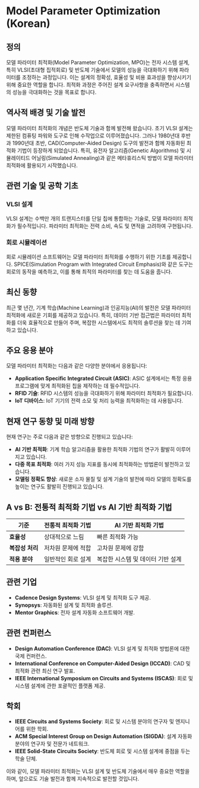 # Model Parameter Optimization (Korean)

## 정의

모델 파라미터 최적화(Model Parameter Optimization, MPO)는 전자 시스템 설계, 특히 VLSI(초대형 집적회로) 및 반도체 기술에서 모델의 성능을 극대화하기 위해 파라미터를 조정하는 과정입니다. 이는 설계의 정확성, 효율성 및 비용 효과성을 향상시키기 위해 중요한 역할을 합니다. 최적화 과정은 주어진 설계 요구사항을 충족하면서 시스템의 성능을 극대화하는 것을 목표로 합니다.

## 역사적 배경 및 기술 발전

모델 파라미터 최적화의 개념은 반도체 기술과 함께 발전해 왔습니다. 초기 VLSI 설계는 제한된 컴퓨팅 파워와 도구로 인해 수작업으로 이루어졌습니다. 그러나 1980년대 후반과 1990년대 초반, CAD(Computer-Aided Design) 도구의 발전과 함께 자동화된 최적화 기법이 등장하게 되었습니다. 특히, 유전자 알고리즘(Genetic Algorithms) 및 시뮬레이티드 어닐링(Simulated Annealing)과 같은 메타휴리스틱 방법이 모델 파라미터 최적화에 활용되기 시작했습니다.

## 관련 기술 및 공학 기초

### VLSI 설계

VLSI 설계는 수백만 개의 트랜지스터를 단일 칩에 통합하는 기술로, 모델 파라미터 최적화가 필수적입니다. 파라미터 최적화는 전력 소비, 속도 및 면적을 고려하여 구현됩니다.

### 회로 시뮬레이션

회로 시뮬레이션 소프트웨어는 모델 파라미터 최적화를 수행하기 위한 기초를 제공합니다. SPICE(Simulation Program with Integrated Circuit Emphasis)와 같은 도구는 회로의 동작을 예측하고, 이를 통해 최적의 파라미터를 찾는 데 도움을 줍니다.

## 최신 동향

최근 몇 년간, 기계 학습(Machine Learning)과 인공지능(AI)의 발전은 모델 파라미터 최적화에 새로운 기회를 제공하고 있습니다. 특히, 데이터 기반 접근법은 파라미터 최적화를 더욱 효율적으로 만들어 주며, 복잡한 시스템에서도 최적의 솔루션을 찾는 데 기여하고 있습니다.

## 주요 응용 분야

모델 파라미터 최적화는 다음과 같은 다양한 분야에서 응용됩니다:

- **Application Specific Integrated Circuit (ASIC)**: ASIC 설계에서는 특정 응용 프로그램에 맞게 최적화된 칩을 제작하는 데 필수적입니다.
- **RFID 기술**: RFID 시스템의 성능을 극대화하기 위해 파라미터 최적화가 필요합니다.
- **IoT 디바이스**: IoT 기기의 전력 소모 및 처리 능력을 최적화하는 데 사용됩니다.

## 현재 연구 동향 및 미래 방향

현재 연구는 주로 다음과 같은 방향으로 진행되고 있습니다:

- **AI 기반 최적화**: 기계 학습 알고리즘을 활용한 최적화 기법의 연구가 활발히 이루어지고 있습니다.
- **다중 목표 최적화**: 여러 가지 성능 지표를 동시에 최적화하는 방법론이 발전하고 있습니다.
- **모델링 정확도 향상**: 새로운 소자 물질 및 설계 기술의 발전에 따라 모델의 정확도를 높이는 연구도 활발히 진행되고 있습니다.

## A vs B: 전통적 최적화 기법 vs AI 기반 최적화 기법

| 기준                     | 전통적 최적화 기법                 | AI 기반 최적화 기법                |
|--------------------------|------------------------------------|------------------------------------|
| **효율성**               | 상대적으로 느림                   | 빠른 최적화 가능                   |
| **복잡성 처리**         | 저차원 문제에 적합                 | 고차원 문제에 강함                 |
| **적용 분야**           | 일반적인 회로 설계                 | 복잡한 시스템 및 데이터 기반 설계  |

## 관련 기업

- **Cadence Design Systems**: VLSI 설계 및 최적화 도구 제공.
- **Synopsys**: 자동화된 설계 및 최적화 솔루션.
- **Mentor Graphics**: 전자 설계 자동화 소프트웨어 개발.

## 관련 컨퍼런스

- **Design Automation Conference (DAC)**: VLSI 설계 및 최적화 방법론에 대한 국제 컨퍼런스.
- **International Conference on Computer-Aided Design (ICCAD)**: CAD 및 최적화 관련 최신 연구 발표.
- **IEEE International Symposium on Circuits and Systems (ISCAS)**: 회로 및 시스템 설계에 관한 포괄적인 플랫폼 제공.

## 학회

- **IEEE Circuits and Systems Society**: 회로 및 시스템 분야의 연구자 및 엔지니어를 위한 학회.
- **ACM Special Interest Group on Design Automation (SIGDA)**: 설계 자동화 분야의 연구자 및 전문가 네트워크.
- **IEEE Solid-State Circuits Society**: 반도체 회로 및 시스템 설계에 중점을 두는 학술 단체.

이와 같이, 모델 파라미터 최적화는 VLSI 설계 및 반도체 기술에서 매우 중요한 역할을 하며, 앞으로도 기술 발전과 함께 지속적으로 발전할 것입니다.